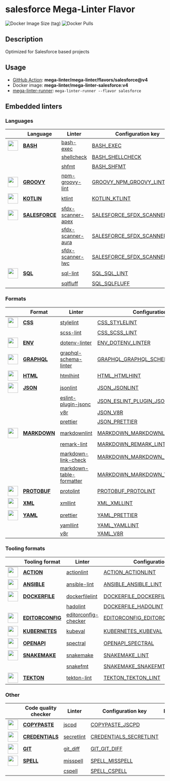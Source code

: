 # salesforce Mega-Linter Flavor

![Docker Image Size (tag)](https://img.shields.io/docker/image-size/mega-linter/mega-linter-salesforce/v4)
![Docker Pulls](https://img.shields.io/docker/pulls/mega-linter/mega-linter-salesforce)

## Description

Optimized for Salesforce based projects

## Usage

- [GitHub Action](https://mega-linter.github.io/installation/#github-action): **mega-linter/mega-linter/flavors/salesforce@v4**
- Docker image: **mega-linter/mega-linter-salesforce:v4**
- [mega-linter-runner](https://mega-linter.github.io/mega-linter-runner/): `mega-linter-runner --flavor salesforce`

## Embedded linters

### Languages

|                                                                                 <!-- -->                                                                                 | Language                                                                | Linter                                                                                       | Configuration key                                                                                       |     Format/Fix     |
|:------------------------------------------------------------------------------------------------------------------------------------------------------------------------:|-------------------------------------------------------------------------|----------------------------------------------------------------------------------------------|---------------------------------------------------------------------------------------------------------|:------------------:|
|    <img src="https://github.com/mega-linter/mega-linter/raw/master/docs/assets/icons/bash.ico" alt="" height="32px" class="megalinter-icon"></a> <!-- linter-icon -->    | [**BASH**](https://mega-linter.github.io/descriptors/bash/)             | [bash-exec](https://mega-linter.github.io/descriptors/bash_bash_exec/)                       | [BASH_EXEC](https://mega-linter.github.io/descriptors/bash_bash_exec/)                                  |                    |
|                                                                      <!-- --> <!-- linter-icon -->                                                                       |                                                                         | [shellcheck](https://mega-linter.github.io/descriptors/bash_shellcheck/)                     | [BASH_SHELLCHECK](https://mega-linter.github.io/descriptors/bash_shellcheck/)                           |                    |
|                                                                      <!-- --> <!-- linter-icon -->                                                                       |                                                                         | [shfmt](https://mega-linter.github.io/descriptors/bash_shfmt/)                               | [BASH_SHFMT](https://mega-linter.github.io/descriptors/bash_shfmt/)                                     | :heavy_check_mark: |
|   <img src="https://github.com/mega-linter/mega-linter/raw/master/docs/assets/icons/groovy.ico" alt="" height="32px" class="megalinter-icon"></a> <!-- linter-icon -->   | [**GROOVY**](https://mega-linter.github.io/descriptors/groovy/)         | [npm-groovy-lint](https://mega-linter.github.io/descriptors/groovy_npm_groovy_lint/)         | [GROOVY_NPM_GROOVY_LINT](https://mega-linter.github.io/descriptors/groovy_npm_groovy_lint/)             | :heavy_check_mark: |
|   <img src="https://github.com/mega-linter/mega-linter/raw/master/docs/assets/icons/kotlin.ico" alt="" height="32px" class="megalinter-icon"></a> <!-- linter-icon -->   | [**KOTLIN**](https://mega-linter.github.io/descriptors/kotlin/)         | [ktlint](https://mega-linter.github.io/descriptors/kotlin_ktlint/)                           | [KOTLIN_KTLINT](https://mega-linter.github.io/descriptors/kotlin_ktlint/)                               | :heavy_check_mark: |
| <img src="https://github.com/mega-linter/mega-linter/raw/master/docs/assets/icons/salesforce.ico" alt="" height="32px" class="megalinter-icon"></a> <!-- linter-icon --> | [**SALESFORCE**](https://mega-linter.github.io/descriptors/salesforce/) | [sfdx-scanner-apex](https://mega-linter.github.io/descriptors/salesforce_sfdx_scanner_apex/) | [SALESFORCE_SFDX_SCANNER_APEX](https://mega-linter.github.io/descriptors/salesforce_sfdx_scanner_apex/) |                    |
|                                                                      <!-- --> <!-- linter-icon -->                                                                       |                                                                         | [sfdx-scanner-aura](https://mega-linter.github.io/descriptors/salesforce_sfdx_scanner_aura/) | [SALESFORCE_SFDX_SCANNER_AURA](https://mega-linter.github.io/descriptors/salesforce_sfdx_scanner_aura/) |                    |
|                                                                      <!-- --> <!-- linter-icon -->                                                                       |                                                                         | [sfdx-scanner-lwc](https://mega-linter.github.io/descriptors/salesforce_sfdx_scanner_lwc/)   | [SALESFORCE_SFDX_SCANNER_LWC](https://mega-linter.github.io/descriptors/salesforce_sfdx_scanner_lwc/)   |                    |
|    <img src="https://github.com/mega-linter/mega-linter/raw/master/docs/assets/icons/sql.ico" alt="" height="32px" class="megalinter-icon"></a> <!-- linter-icon -->     | [**SQL**](https://mega-linter.github.io/descriptors/sql/)               | [sql-lint](https://mega-linter.github.io/descriptors/sql_sql_lint/)                          | [SQL_SQL_LINT](https://mega-linter.github.io/descriptors/sql_sql_lint/)                                 |                    |
|                                                                      <!-- --> <!-- linter-icon -->                                                                       |                                                                         | [sqlfluff](https://mega-linter.github.io/descriptors/sql_sqlfluff/)                          | [SQL_SQLFLUFF](https://mega-linter.github.io/descriptors/sql_sqlfluff/)                                 |                    |

### Formats

|                                                                                <!-- -->                                                                                | Format                                                              | Linter                                                                                                   | Configuration key                                                                                                 |     Format/Fix     |
|:----------------------------------------------------------------------------------------------------------------------------------------------------------------------:|---------------------------------------------------------------------|----------------------------------------------------------------------------------------------------------|-------------------------------------------------------------------------------------------------------------------|:------------------:|
|   <img src="https://github.com/mega-linter/mega-linter/raw/master/docs/assets/icons/css.ico" alt="" height="32px" class="megalinter-icon"></a> <!-- linter-icon -->    | [**CSS**](https://mega-linter.github.io/descriptors/css/)           | [stylelint](https://mega-linter.github.io/descriptors/css_stylelint/)                                    | [CSS_STYLELINT](https://mega-linter.github.io/descriptors/css_stylelint/)                                         | :heavy_check_mark: |
|                                                                     <!-- --> <!-- linter-icon -->                                                                      |                                                                     | [scss-lint](https://mega-linter.github.io/descriptors/css_scss_lint/)                                    | [CSS_SCSS_LINT](https://mega-linter.github.io/descriptors/css_scss_lint/)                                         |                    |
|   <img src="https://github.com/mega-linter/mega-linter/raw/master/docs/assets/icons/env.ico" alt="" height="32px" class="megalinter-icon"></a> <!-- linter-icon -->    | [**ENV**](https://mega-linter.github.io/descriptors/env/)           | [dotenv-linter](https://mega-linter.github.io/descriptors/env_dotenv_linter/)                            | [ENV_DOTENV_LINTER](https://mega-linter.github.io/descriptors/env_dotenv_linter/)                                 | :heavy_check_mark: |
| <img src="https://github.com/mega-linter/mega-linter/raw/master/docs/assets/icons/graphql.ico" alt="" height="32px" class="megalinter-icon"></a> <!-- linter-icon -->  | [**GRAPHQL**](https://mega-linter.github.io/descriptors/graphql/)   | [graphql-schema-linter](https://mega-linter.github.io/descriptors/graphql_graphql_schema_linter/)        | [GRAPHQL_GRAPHQL_SCHEMA_LINTER](https://mega-linter.github.io/descriptors/graphql_graphql_schema_linter/)         |                    |
|   <img src="https://github.com/mega-linter/mega-linter/raw/master/docs/assets/icons/html.ico" alt="" height="32px" class="megalinter-icon"></a> <!-- linter-icon -->   | [**HTML**](https://mega-linter.github.io/descriptors/html/)         | [htmlhint](https://mega-linter.github.io/descriptors/html_htmlhint/)                                     | [HTML_HTMLHINT](https://mega-linter.github.io/descriptors/html_htmlhint/)                                         |                    |
|   <img src="https://github.com/mega-linter/mega-linter/raw/master/docs/assets/icons/json.ico" alt="" height="32px" class="megalinter-icon"></a> <!-- linter-icon -->   | [**JSON**](https://mega-linter.github.io/descriptors/json/)         | [jsonlint](https://mega-linter.github.io/descriptors/json_jsonlint/)                                     | [JSON_JSONLINT](https://mega-linter.github.io/descriptors/json_jsonlint/)                                         |                    |
|                                                                     <!-- --> <!-- linter-icon -->                                                                      |                                                                     | [eslint-plugin-jsonc](https://mega-linter.github.io/descriptors/json_eslint_plugin_jsonc/)               | [JSON_ESLINT_PLUGIN_JSONC](https://mega-linter.github.io/descriptors/json_eslint_plugin_jsonc/)                   | :heavy_check_mark: |
|                                                                     <!-- --> <!-- linter-icon -->                                                                      |                                                                     | [v8r](https://mega-linter.github.io/descriptors/json_v8r/)                                               | [JSON_V8R](https://mega-linter.github.io/descriptors/json_v8r/)                                                   |                    |
|                                                                     <!-- --> <!-- linter-icon -->                                                                      |                                                                     | [prettier](https://mega-linter.github.io/descriptors/json_prettier/)                                     | [JSON_PRETTIER](https://mega-linter.github.io/descriptors/json_prettier/)                                         | :heavy_check_mark: |
| <img src="https://github.com/mega-linter/mega-linter/raw/master/docs/assets/icons/markdown.ico" alt="" height="32px" class="megalinter-icon"></a> <!-- linter-icon --> | [**MARKDOWN**](https://mega-linter.github.io/descriptors/markdown/) | [markdownlint](https://mega-linter.github.io/descriptors/markdown_markdownlint/)                         | [MARKDOWN_MARKDOWNLINT](https://mega-linter.github.io/descriptors/markdown_markdownlint/)                         | :heavy_check_mark: |
|                                                                     <!-- --> <!-- linter-icon -->                                                                      |                                                                     | [remark-lint](https://mega-linter.github.io/descriptors/markdown_remark_lint/)                           | [MARKDOWN_REMARK_LINT](https://mega-linter.github.io/descriptors/markdown_remark_lint/)                           | :heavy_check_mark: |
|                                                                     <!-- --> <!-- linter-icon -->                                                                      |                                                                     | [markdown-link-check](https://mega-linter.github.io/descriptors/markdown_markdown_link_check/)           | [MARKDOWN_MARKDOWN_LINK_CHECK](https://mega-linter.github.io/descriptors/markdown_markdown_link_check/)           |                    |
|                                                                     <!-- --> <!-- linter-icon -->                                                                      |                                                                     | [markdown-table-formatter](https://mega-linter.github.io/descriptors/markdown_markdown_table_formatter/) | [MARKDOWN_MARKDOWN_TABLE_FORMATTER](https://mega-linter.github.io/descriptors/markdown_markdown_table_formatter/) | :heavy_check_mark: |
| <img src="https://github.com/mega-linter/mega-linter/raw/master/docs/assets/icons/protobuf.ico" alt="" height="32px" class="megalinter-icon"></a> <!-- linter-icon --> | [**PROTOBUF**](https://mega-linter.github.io/descriptors/protobuf/) | [protolint](https://mega-linter.github.io/descriptors/protobuf_protolint/)                               | [PROTOBUF_PROTOLINT](https://mega-linter.github.io/descriptors/protobuf_protolint/)                               | :heavy_check_mark: |
|   <img src="https://github.com/mega-linter/mega-linter/raw/master/docs/assets/icons/xml.ico" alt="" height="32px" class="megalinter-icon"></a> <!-- linter-icon -->    | [**XML**](https://mega-linter.github.io/descriptors/xml/)           | [xmllint](https://mega-linter.github.io/descriptors/xml_xmllint/)                                        | [XML_XMLLINT](https://mega-linter.github.io/descriptors/xml_xmllint/)                                             |                    |
|   <img src="https://github.com/mega-linter/mega-linter/raw/master/docs/assets/icons/yaml.ico" alt="" height="32px" class="megalinter-icon"></a> <!-- linter-icon -->   | [**YAML**](https://mega-linter.github.io/descriptors/yaml/)         | [prettier](https://mega-linter.github.io/descriptors/yaml_prettier/)                                     | [YAML_PRETTIER](https://mega-linter.github.io/descriptors/yaml_prettier/)                                         | :heavy_check_mark: |
|                                                                     <!-- --> <!-- linter-icon -->                                                                      |                                                                     | [yamllint](https://mega-linter.github.io/descriptors/yaml_yamllint/)                                     | [YAML_YAMLLINT](https://mega-linter.github.io/descriptors/yaml_yamllint/)                                         |                    |
|                                                                     <!-- --> <!-- linter-icon -->                                                                      |                                                                     | [v8r](https://mega-linter.github.io/descriptors/yaml_v8r/)                                               | [YAML_V8R](https://mega-linter.github.io/descriptors/yaml_v8r/)                                                   |                    |

### Tooling formats

|                                                                                  <!-- -->                                                                                  | Tooling format                                                              | Linter                                                                                               | Configuration key                                                                                                 |     Format/Fix     |
|:--------------------------------------------------------------------------------------------------------------------------------------------------------------------------:|-----------------------------------------------------------------------------|------------------------------------------------------------------------------------------------------|-------------------------------------------------------------------------------------------------------------------|:------------------:|
|   <img src="https://github.com/mega-linter/mega-linter/raw/master/docs/assets/icons/default.ico" alt="" height="32px" class="megalinter-icon"></a> <!-- linter-icon -->    | [**ACTION**](https://mega-linter.github.io/descriptors/action/)             | [actionlint](https://mega-linter.github.io/descriptors/action_actionlint/)                           | [ACTION_ACTIONLINT](https://mega-linter.github.io/descriptors/action_actionlint/)                                 |                    |
|   <img src="https://github.com/mega-linter/mega-linter/raw/master/docs/assets/icons/ansible.ico" alt="" height="32px" class="megalinter-icon"></a> <!-- linter-icon -->    | [**ANSIBLE**](https://mega-linter.github.io/descriptors/ansible/)           | [ansible-lint](https://mega-linter.github.io/descriptors/ansible_ansible_lint/)                      | [ANSIBLE_ANSIBLE_LINT](https://mega-linter.github.io/descriptors/ansible_ansible_lint/)                           |                    |
|  <img src="https://github.com/mega-linter/mega-linter/raw/master/docs/assets/icons/dockerfile.ico" alt="" height="32px" class="megalinter-icon"></a> <!-- linter-icon -->  | [**DOCKERFILE**](https://mega-linter.github.io/descriptors/dockerfile/)     | [dockerfilelint](https://mega-linter.github.io/descriptors/dockerfile_dockerfilelint/)               | [DOCKERFILE_DOCKERFILELINT](https://mega-linter.github.io/descriptors/dockerfile_dockerfilelint/)                 |                    |
|                                                                       <!-- --> <!-- linter-icon -->                                                                        |                                                                             | [hadolint](https://mega-linter.github.io/descriptors/dockerfile_hadolint/)                           | [DOCKERFILE_HADOLINT](https://mega-linter.github.io/descriptors/dockerfile_hadolint/)                             |                    |
| <img src="https://github.com/mega-linter/mega-linter/raw/master/docs/assets/icons/editorconfig.ico" alt="" height="32px" class="megalinter-icon"></a> <!-- linter-icon --> | [**EDITORCONFIG**](https://mega-linter.github.io/descriptors/editorconfig/) | [editorconfig-checker](https://mega-linter.github.io/descriptors/editorconfig_editorconfig_checker/) | [EDITORCONFIG_EDITORCONFIG_CHECKER](https://mega-linter.github.io/descriptors/editorconfig_editorconfig_checker/) |                    |
|  <img src="https://github.com/mega-linter/mega-linter/raw/master/docs/assets/icons/kubernetes.ico" alt="" height="32px" class="megalinter-icon"></a> <!-- linter-icon -->  | [**KUBERNETES**](https://mega-linter.github.io/descriptors/kubernetes/)     | [kubeval](https://mega-linter.github.io/descriptors/kubernetes_kubeval/)                             | [KUBERNETES_KUBEVAL](https://mega-linter.github.io/descriptors/kubernetes_kubeval/)                               |                    |
|   <img src="https://github.com/mega-linter/mega-linter/raw/master/docs/assets/icons/openapi.ico" alt="" height="32px" class="megalinter-icon"></a> <!-- linter-icon -->    | [**OPENAPI**](https://mega-linter.github.io/descriptors/openapi/)           | [spectral](https://mega-linter.github.io/descriptors/openapi_spectral/)                              | [OPENAPI_SPECTRAL](https://mega-linter.github.io/descriptors/openapi_spectral/)                                   |                    |
|  <img src="https://github.com/mega-linter/mega-linter/raw/master/docs/assets/icons/snakemake.ico" alt="" height="32px" class="megalinter-icon"></a> <!-- linter-icon -->   | [**SNAKEMAKE**](https://mega-linter.github.io/descriptors/snakemake/)       | [snakemake](https://mega-linter.github.io/descriptors/snakemake_snakemake/)                          | [SNAKEMAKE_LINT](https://mega-linter.github.io/descriptors/snakemake_snakemake/)                                  |                    |
|                                                                       <!-- --> <!-- linter-icon -->                                                                        |                                                                             | [snakefmt](https://mega-linter.github.io/descriptors/snakemake_snakefmt/)                            | [SNAKEMAKE_SNAKEFMT](https://mega-linter.github.io/descriptors/snakemake_snakefmt/)                               | :heavy_check_mark: |
|    <img src="https://github.com/mega-linter/mega-linter/raw/master/docs/assets/icons/tekton.ico" alt="" height="32px" class="megalinter-icon"></a> <!-- linter-icon -->    | [**TEKTON**](https://mega-linter.github.io/descriptors/tekton/)             | [tekton-lint](https://mega-linter.github.io/descriptors/tekton_tekton_lint/)                         | [TEKTON_TEKTON_LINT](https://mega-linter.github.io/descriptors/tekton_tekton_lint/)                               |                    |

### Other

|                                                                                <!-- -->                                                                                 | Code quality checker                                                      | Linter                                                                          | Configuration key                                                                           |     Format/Fix     |
|:-----------------------------------------------------------------------------------------------------------------------------------------------------------------------:|---------------------------------------------------------------------------|---------------------------------------------------------------------------------|---------------------------------------------------------------------------------------------|:------------------:|
| <img src="https://github.com/mega-linter/mega-linter/raw/master/docs/assets/icons/copypaste.ico" alt="" height="32px" class="megalinter-icon"></a> <!-- linter-icon --> | [**COPYPASTE**](https://mega-linter.github.io/descriptors/copypaste/)     | [jscpd](https://mega-linter.github.io/descriptors/copypaste_jscpd/)             | [COPYPASTE_JSCPD](https://mega-linter.github.io/descriptors/copypaste_jscpd/)               |                    |
|  <img src="https://github.com/mega-linter/mega-linter/raw/master/docs/assets/icons/default.ico" alt="" height="32px" class="megalinter-icon"></a> <!-- linter-icon -->  | [**CREDENTIALS**](https://mega-linter.github.io/descriptors/credentials/) | [secretlint](https://mega-linter.github.io/descriptors/credentials_secretlint/) | [CREDENTIALS_SECRETLINT](https://mega-linter.github.io/descriptors/credentials_secretlint/) |                    |
|    <img src="https://github.com/mega-linter/mega-linter/raw/master/docs/assets/icons/git.ico" alt="" height="32px" class="megalinter-icon"></a> <!-- linter-icon -->    | [**GIT**](https://mega-linter.github.io/descriptors/git/)                 | [git_diff](https://mega-linter.github.io/descriptors/git_git_diff/)             | [GIT_GIT_DIFF](https://mega-linter.github.io/descriptors/git_git_diff/)                     |                    |
|   <img src="https://github.com/mega-linter/mega-linter/raw/master/docs/assets/icons/spell.ico" alt="" height="32px" class="megalinter-icon"></a> <!-- linter-icon -->   | [**SPELL**](https://mega-linter.github.io/descriptors/spell/)             | [misspell](https://mega-linter.github.io/descriptors/spell_misspell/)           | [SPELL_MISSPELL](https://mega-linter.github.io/descriptors/spell_misspell/)                 | :heavy_check_mark: |
|                                                                      <!-- --> <!-- linter-icon -->                                                                      |                                                                           | [cspell](https://mega-linter.github.io/descriptors/spell_cspell/)               | [SPELL_CSPELL](https://mega-linter.github.io/descriptors/spell_cspell/)                     |                    |

